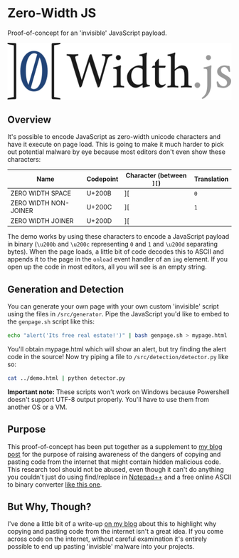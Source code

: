 # Zero-Width JS
Proof-of-concept for an 'invisible' JavaScript payload.

![logo](logo.svg)

## Overview
It's possible to encode JavaScript as zero-width unicode characters and have it execute on page load. This is going to make it much harder to pick out potential malware by eye because most editors don't even show these characters:

| Name                  | Codepoint | Character (between `][`)     | Translation |
|-----------------------|-----------|------------------------------|-------------|
| ZERO WIDTH SPACE      | U+200B    | \]&#8203;\[                  | `0`         |
| ZERO WIDTH NON-JOINER | U+200C    | \]&#8204;\[                  | `1`         |
| ZERO WIDTH JOINER     | U+200D    | \]&#8205;\[                  | ` `         |

The demo works by using these characters to encode a JavaScript payload in binary (`\u200b` and `\u200c` representing `0` and `1` and `\u200d` separating bytes). When the page loads, a little bit of code decodes this to ASCII and appends it to the page in the `onload` event handler of an `img` element. If you open up the code in most editors, all you will see is an empty string.

## Generation and Detection
You can generate your own page with your own custom 'invisible' script using the files in `/src/generator`. Pipe the JavaScript you'd like to embed to the `genpage.sh` script like this:

```bash
echo "alert('Its free real estate!')" | bash genpage.sh > mypage.html
```

You'll obtain mypage.html which will show an alert, but try finding the alert code in the source! Now try piping a file to `/src/detection/detector.py` like so:

```bash
cat ../demo.html | python detector.py
```

**Important note:** These scripts won't work on Windows because Powershell doesn't support UTF-8 output properly. You'll have to use them from another OS or a VM.

## Purpose
This proof-of-concept has been put together as a supplement to [my blog post](https://blog.sauljohnson.com/you-will-pwn-yourself-with-your-own-clipboard) for the purpose of raising awareness of the dangers of copying and pasting code from the internet that might contain hidden malicious code. This research tool should not be abused, even though it can't do anything you couldn't just do using find/replace in [Notepad++](https://notepad-plus-plus.org/) and a free online ASCII to binary converter [like this one](https://www.binaryhexconverter.com/ascii-text-to-binary-converter).

## But Why, Though?
I've done a little bit of a write-up [on my blog](https://blog.sauljohnson.com/you-will-pwn-yourself-with-your-own-clipboard) about this to highlight why copying and pasting code from the internet isn't a great idea. If you come across code on the internet, without careful examination it's entirely possible to end up pasting 'invisble' malware into your projects.

